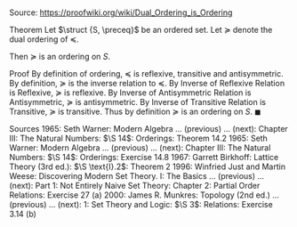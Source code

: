 # 

Source: https://proofwiki.org/wiki/Dual_Ordering_is_Ordering

Theorem
Let $\struct {S, \preceq}$ be an ordered set.
Let $\succeq$ denote the dual ordering of $\preceq$.

Then $\succeq$ is an ordering on $S$.


Proof
By definition of ordering, $\preceq$ is reflexive, transitive and antisymmetric.
By definition, $\succeq$ is the inverse relation to $\preceq$.
By Inverse of Reflexive Relation is Reflexive, $\succeq$ is reflexive.
By Inverse of Antisymmetric Relation is Antisymmetric, $\succeq$ is antisymmetric.
By Inverse of Transitive Relation is Transitive, $\succeq$ is transitive.
Thus by definition $\succeq$ is an ordering on $S$.
$\blacksquare$


Sources
1965: Seth Warner: Modern Algebra ... (previous) ... (next): Chapter $\text {III}$: The Natural Numbers: $\S 14$: Orderings: Theorem $14.2$
1965: Seth Warner: Modern Algebra ... (previous) ... (next): Chapter $\text {III}$: The Natural Numbers: $\S 14$: Orderings: Exercise $14.8$
1967: Garrett Birkhoff: Lattice Theory (3rd ed.): $\S \text{I}.2$: Theorem $2$
1996: Winfried Just and Martin Weese: Discovering Modern Set Theory. I: The Basics ... (previous) ... (next): Part $1$: Not Entirely Naive Set Theory: Chapter $2$: Partial Order Relations: Exercise $27 \ \text {(a)}$
2000: James R. Munkres: Topology (2nd ed.) ... (previous) ... (next): $1$: Set Theory and Logic: $\S 3$: Relations: Exercise $3.14 \ \text{(b)}$




